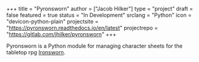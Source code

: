+++
title = "Pyronsworn"
author = ["Jacob Hilker"]
type = "project"
draft = false
featured = true
status = "In Development"
srclang = "Python"
icon = "devicon-python-plain"
projectsite = "https://pyronsworn.readthedocs.io/en/latest"
projectrepo = "https://gitlab.com/jhilker/pyronsworn"
+++

Pyronsworn is a Python module for managing character sheets for the tabletop rpg [Ironsworn](https://ironswornrpg.com).